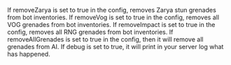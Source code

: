 If removeZarya is set to true in the config, removes Zarya stun grenades from bot inventories.
If removeVog is set to true in the config, removes all VOG grenades from bot inventories.
If removeImpact is set to true in the config, removes all RNG grenades from bot inventories.
If removeAllGrenades is set to true in the config, then it will remove all grenades from AI.
If debug is set to true, it will print in your server log what has happened.